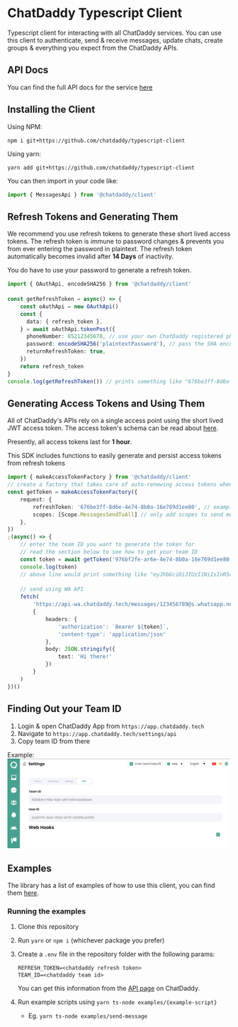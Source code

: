 # ChatDaddy Typescript Client

Typescript client for interacting with all ChatDaddy services. 
You can use this client to authenticate, send & receive messages, update chats, create groups & everything you expect from the ChatDaddy APIs.

## API Docs

You can find the full API docs for the service [here](https://chatdaddy.stoplight.io/docs/openapi/YXBpOjMwMzA3ODYy-instant-messaging-service)

## Installing the Client

Using NPM:
```
npm i git+https://github.com/chatdaddy/typescript-client
```

Using yarn:
```
yarn add git+https://github.com/chatdaddy/typescript-client
```

You can then import in your code like:
``` ts
import { MessagesApi } from '@chatdaddy/client'
```


## Refresh Tokens and Generating Them

We recommend you use refresh tokens to generate these short lived access tokens. The refresh token is immune to password changes & prevents you from ever entering the password in plaintext. The refresh token automatically becomes invalid after **14 Days** of inactivity. 

You do have to use your password to generate a refresh token.
``` ts
import { OAuthApi, encodeSHA256 } from '@chatdaddy/client'

const getRefreshToken = async() => {
	const oAuthApi = new OAuthApi()
	const {
      data: { refresh_token },
    } = await oAuthApi.tokenPost({
      phoneNumber: 85212345678, // use your own ChatDaddy registered phone number
	  password: encodeSHA256('plaintextPassword'), // pass the SHA encoded password
      returnRefreshToken: true,
    })
	return refresh_token
}
console.log(getRefreshToken()) // prints something like "676be3ff-8d6e-4e74-8b0a-16e769d1ee80"
```

## Generating Access Tokens and Using Them

All of ChatDaddy's APIs rely on a single access point using the short lived JWT access token. The access token's schema can be read about [here](https://chatdaddy.stoplight.io/docs/openapi/repos/chatdaddy-service-auth/openapi.yaml/components/schemas/JWT).

Presently, all access tokens last for **1 hour**.

This SDK includes functions to easily generate and persist access tokens from refresh tokens
``` ts
import { makeAccessTokenFactory } from '@chatdaddy/client'
// create a factory that takes care of auto-renewing access tokens when they expire
const getToken = makeAccessTokenFactory({
	request: {
		refreshToken: '676be3ff-8d6e-4e74-8b0a-16e769d1ee80', // example, use your own refresh token
		scopes: [Scope.MessagesSendToAll] // only add scopes to send messages
	},
})
;(async() => {
	// enter the team ID you want to generate the token for
	// read the section below to see how to get your team ID
	const token = await getToken('976bf2fe-ar6e-4e74-8b0a-16e769d1ee80')
	console.log(token)
	// above line would print something like "eyJhbGciOiJIUzI1NiIsInR5cCI6IkpXVCJ9.eyJzdWIiOiIxMjM0NTY3ODkwIiwibmFtZSI6IkpvaG4gRG9lIiwiaWF0IjoxNTE2MjM5MDIyfQ.SflKxwRJSMeKKF2QT4fwpMeJf36POk6yJV_adQssw5c"

	// send using WA API
	fetch(
		'https://api-wa.chatdaddy.tech/messages/123456789@s.whatsapp.net',
		{
			headers: { 
				'authorization': `Bearer ${token}`,
				'content-type': 'application/json'
			},
			body: JSON.stringify({
				text: 'Hi there!'
			})
		}
	)
})()

```

## Finding Out your Team ID

1. Login & open ChatDaddy App from `https://app.chatdaddy.tech`
2. Navigate to `https://app.chatdaddy.tech/settings/api`
3. Copy team ID from there

Example:
![example](/find-team-id.png)

## Examples

The library has a list of examples of how to use this client, you can find them [here](/examples).

### Running the examples

1. Clone this repository
2. Run `yarn` or `npm i` (whichever package you prefer)
3. Create a `.env` file in the repository folder with the following params:
	```
	REFRESH_TOKEN=<chatdaddy refresh token>
	TEAM_ID=<chatdaddy team id>
	```

	You can get this information from the [API page](https://app.chatdaddy.tech/settings/api) on ChatDaddy.
3. Run example scripts using `yarn ts-node examples/{example-script}`
	- Eg. `yarn ts-node examples/send-message`